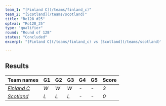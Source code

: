 ```yaml
---
team_1: "[Finland C](/teams/finland_c)"
team_2: "[Scotland](/teams/scotland)"
title: "Ro128 #25"
optval: "Ro128_25"
type: "qualifier"
round: "Round of 128"
status: "Concluded"
excerpt: "[Finland C](/teams/finland_c) vs [Scotland](/teams/scotland)"

---
```

## Results

| Team names | G1 | G2 | G3 | G4 | G5 | Score |
| -- | -- | -- | -- | -- | -- | -- |
| *[Finland C](/teams/finland_c)* | *W* | *W* | *W* | *-* | *-* | *3* |
| *[Scotland](/teams/scotland)* | *L* | *L* | *L* | *-* | *-* | *0* |
